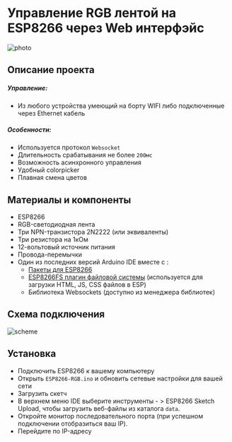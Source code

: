 # Управление RGB лентой на ESP8266 через Web интерфэйс
![photo](http://www.imageup.ru/img25/3225617/esprgb.jpg)
## Описание проекта
##### Управление:
* Из любого устройства умеющий на борту WIFI
либо подключенные через Ethernet кабель

##### Особенности:
- Используется протокол `Websocket`
- Длительность срабатывания не более `200мс`
- Возможность асинхронного управления
- Удобный colorpicker
- Плавная смена цветов

## Материалы и компоненты
- ESP8266
- RGB-светодиодная лента
- Три NPN-транзистора 2N2222 (или эквиваленты)
- Три резистора на 1кОм
- 12-вольтовый источник питания
- Провода-перемычки
- Один из последних версий Arduino IDE вместе с :
   - [Пакеты для ESP8266](https://github.com/esp8266/Arduino)
   - [ESP8266FS плагин файловой системы](https://github.com/esp8266/arduino-esp8266fs-plugin) (используется для загрузки HTML, JS, CSS файлов в ESP)
    - Библиотека Websockets (доступно из менеджера библиотек)
## Схема подключения
![scheme](http://www.imageup.ru/img25/3224933/esp-rgb.jpg)
## Установка
- Подключить ESP8266 к вашему компьютеру
- Открыть `ESP8266-RGB.ino` и обновить сетевые настройки для вашей сети 
- Загрузить скетч
- В верхнем меню IDE выберите инструменты - > ESP8266 Sketch Upload, чтобы загрузить веб-файлы из каталога `data`.
- Откройте монитор последовательного порта (при успешном подключении отобразиться ваш IP).
- Перейдите по IP-адресу

